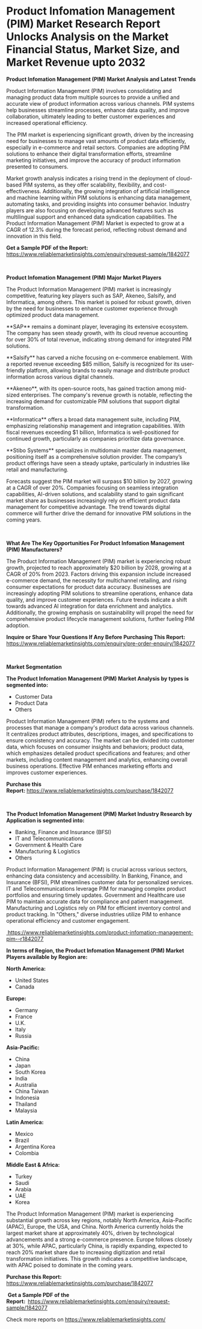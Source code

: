 <p><h1>Product Infomation Management (PIM) Market Research Report Unlocks Analysis on the Market Financial Status, Market Size, and Market Revenue upto 2032</h1></p><p><strong>Product Infomation Management (PIM) Market Analysis and Latest Trends</strong></p>
<p><p>Product Information Management (PIM) involves consolidating and managing product data from multiple sources to provide a unified and accurate view of product information across various channels. PIM systems help businesses streamline processes, enhance data quality, and improve collaboration, ultimately leading to better customer experiences and increased operational efficiency. </p><p>The PIM market is experiencing significant growth, driven by the increasing need for businesses to manage vast amounts of product data efficiently, especially in e-commerce and retail sectors. Companies are adopting PIM solutions to enhance their digital transformation efforts, streamline marketing initiatives, and improve the accuracy of product information presented to consumers. </p><p>Market growth analysis indicates a rising trend in the deployment of cloud-based PIM systems, as they offer scalability, flexibility, and cost-effectiveness. Additionally, the growing integration of artificial intelligence and machine learning within PIM solutions is enhancing data management, automating tasks, and providing insights into consumer behavior. Industry players are also focusing on developing advanced features such as multilingual support and enhanced data syndication capabilities. The Product Information Management (PIM) Market is expected to grow at a CAGR of 12.3% during the forecast period, reflecting robust demand and innovation in this field.</p></p>
<p><strong>Get a Sample PDF of the Report:&nbsp;</strong> <a href="https://www.reliablemarketinsights.com/enquiry/request-sample/1842077?utm_campaign=2982&utm_medium=2&utm_source=Github&utm_content=ia&utm_term=26032025&utm_id=product-infomation-management-pim">https://www.reliablemarketinsights.com/enquiry/request-sample/1842077</a></p>
<p>&nbsp;</p>
<p><strong>Product Infomation Management (PIM) Major Market Players</strong></p>
<p><p>The Product Information Management (PIM) market is increasingly competitive, featuring key players such as SAP, Akeneo, Salsify, and Informatica, among others. This market is poised for robust growth, driven by the need for businesses to enhance customer experience through optimized product data management.</p><p>**SAP** remains a dominant player, leveraging its extensive ecosystem. The company has seen steady growth, with its cloud revenue accounting for over 30% of total revenue, indicating strong demand for integrated PIM solutions. </p><p>**Salsify** has carved a niche focusing on e-commerce enablement. With a reported revenue exceeding $85 million, Salsify is recognized for its user-friendly platform, allowing brands to easily manage and distribute product information across various digital channels.</p><p>**Akeneo**, with its open-source roots, has gained traction among mid-sized enterprises. The company's revenue growth is notable, reflecting the increasing demand for customizable PIM solutions that support digital transformation.</p><p>**Informatica** offers a broad data management suite, including PIM, emphasizing relationship management and integration capabilities. With fiscal revenues exceeding $1 billion, Informatica is well-positioned for continued growth, particularly as companies prioritize data governance.</p><p>**Stibo Systems** specializes in multidomain master data management, positioning itself as a comprehensive solution provider. The company’s product offerings have seen a steady uptake, particularly in industries like retail and manufacturing.</p><p>Forecasts suggest the PIM market will surpass $10 billion by 2027, growing at a CAGR of over 20%. Companies focusing on seamless integration capabilities, AI-driven solutions, and scalability stand to gain significant market share as businesses increasingly rely on efficient product data management for competitive advantage. The trend towards digital commerce will further drive the demand for innovative PIM solutions in the coming years.</p></p>
<p>&nbsp;</p>
<p><strong>What Are The Key Opportunities For Product Infomation Management (PIM) Manufacturers?</strong></p>
<p><p>The Product Information Management (PIM) market is experiencing robust growth, projected to reach approximately $20 billion by 2028, growing at a CAGR of 20% from 2023. Factors driving this expansion include increased e-commerce demand, the necessity for multichannel retailing, and rising consumer expectations for product data accuracy. Businesses are increasingly adopting PIM solutions to streamline operations, enhance data quality, and improve customer experiences. Future trends indicate a shift towards advanced AI integration for data enrichment and analytics. Additionally, the growing emphasis on sustainability will propel the need for comprehensive product lifecycle management solutions, further fueling PIM adoption.</p></p>
<p><strong>Inquire or Share Your Questions If Any Before Purchasing This Report:</strong> <a href="https://www.reliablemarketinsights.com/enquiry/pre-order-enquiry/1842077?utm_campaign=2982&utm_medium=2&utm_source=Github&utm_content=ia&utm_term=26032025&utm_id=product-infomation-management-pim">https://www.reliablemarketinsights.com/enquiry/pre-order-enquiry/1842077</a></p>
<p>&nbsp;</p>
<p><strong>Market Segmentation</strong></p>
<p><strong>The Product Infomation Management (PIM) Market Analysis by types is segmented into:</strong></p>
<p><ul><li>Customer Data</li><li>Product Data</li><li>Others</li></ul></p>
<p><p>Product Information Management (PIM) refers to the systems and processes that manage a company's product data across various channels. It centralizes product attributes, descriptions, images, and specifications to ensure consistency and accuracy. The market can be divided into customer data, which focuses on consumer insights and behaviors; product data, which emphasizes detailed product specifications and features; and other markets, including content management and analytics, enhancing overall business operations. Effective PIM enhances marketing efforts and improves customer experiences.</p></p>
<p><strong>Purchase this Report:&nbsp;</strong><a href="https://www.reliablemarketinsights.com/purchase/1842077?utm_campaign=2982&utm_medium=2&utm_source=Github&utm_content=ia&utm_term=26032025&utm_id=product-infomation-management-pim">https://www.reliablemarketinsights.com/purchase/1842077</a></p>
<p>&nbsp;</p>
<p><strong>The Product Infomation Management (PIM) Market Industry Research by Application is segmented into:</strong></p>
<p><ul><li>Banking, Finance and Insurance (BFSI)</li><li>IT and Telecommunications</li><li>Government & Health Care</li><li>Manufacturing & Logistics</li><li>Others</li></ul></p>
<p><p>Product Information Management (PIM) is crucial across various sectors, enhancing data consistency and accessibility. In Banking, Finance, and Insurance (BFSI), PIM streamlines customer data for personalized services. IT and Telecommunications leverage PIM for managing complex product portfolios and ensuring timely updates. Government and Healthcare use PIM to maintain accurate data for compliance and patient management. Manufacturing and Logistics rely on PIM for efficient inventory control and product tracking. In "Others," diverse industries utilize PIM to enhance operational efficiency and customer engagement.</p></p>
<p><a href="https://www.reliablemarketinsights.com/product-infomation-management-pim--r1842077?utm_campaign=2982&utm_medium=2&utm_source=Github&utm_content=ia&utm_term=26032025&utm_id=product-infomation-management-pim">&nbsp;https://www.reliablemarketinsights.com/product-infomation-management-pim--r1842077</a></p>
<p><strong>In terms of Region, the Product Infomation Management (PIM) Market Players available by Region are:</strong></p>
<p>
    <p> <strong> North America: </strong>
        <ul>
            <li>United States</li>
            <li>Canada</li>
        </ul>
        </p> 
    <p> <strong> Europe: </strong>
        <ul>
            <li>Germany</li>
            <li>France</li>
            <li>U.K.</li>
            <li>Italy</li>
            <li>Russia</li>
        </ul>
        </p> 
    <p> <strong> Asia-Pacific: </strong>
        <ul>
            <li>China</li>
            <li>Japan</li>
            <li>South Korea</li>
            <li>India</li>
            <li>Australia</li>
            <li>China Taiwan</li>
            <li>Indonesia</li>
            <li>Thailand</li>
            <li>Malaysia</li>
        </ul>
        </p> 
    <p> <strong> Latin America: </strong>
        <ul>
            <li>Mexico</li>
            <li>Brazil</li>
            <li>Argentina Korea</li>
            <li>Colombia</li>
        </ul>
        </p> 
    <p> <strong> Middle East & Africa: </strong>
        <ul>
            <li>Turkey</li>
            <li>Saudi</li>
            <li>Arabia</li>
            <li>UAE</li>
            <li>Korea</li>
        </ul>
    </p>
    </p>
<p><p>The Product Information Management (PIM) market is experiencing substantial growth across key regions, notably North America, Asia-Pacific (APAC), Europe, the USA, and China. North America currently holds the largest market share at approximately 40%, driven by technological advancements and a strong e-commerce presence. Europe follows closely at 30%, while APAC, particularly China, is rapidly expanding, expected to reach 20% market share due to increasing digitization and retail transformation initiatives. This growth indicates a competitive landscape, with APAC poised to dominate in the coming years.</p></p>
<p><strong>Purchase this Report: </strong><a href="https://www.reliablemarketinsights.com/purchase/1842077?utm_campaign=2982&utm_medium=2&utm_source=Github&utm_content=ia&utm_term=26032025&utm_id=product-infomation-management-pim">https://www.reliablemarketinsights.com/purchase/1842077</a></p>
<p>&nbsp;<strong>Get a Sample PDF of the Report:&nbsp;&nbsp;</strong><a href="https://www.reliablemarketinsights.com/enquiry/request-sample/1842077?utm_campaign=2982&utm_medium=2&utm_source=Github&utm_content=ia&utm_term=26032025&utm_id=product-infomation-management-pim">https://www.reliablemarketinsights.com/enquiry/request-sample/1842077</a></p>
<p><strong></strong></p>
<p>Check more reports on <a href="https://www.reliablemarketinsights.com/?utm_campaign=2982&utm_medium=2&utm_source=Github&utm_content=ia&utm_term=26032025&utm_id=product-infomation-management-pim">https://www.reliablemarketinsights.com/</a></p>